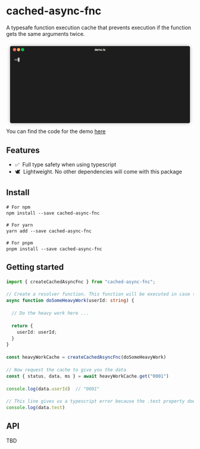 # cached-async-fnc

A typesafe function execution cache that prevents execution if the function gets the same arguments twice.

![Demo](demo/demo.gif)
You can find the code for the demo [here](demo/demo.ts)

## Features
- ✅&nbsp; Full type safety when using typescript
- 🕊&nbsp; Lightweight. No other dependencies will come with this package

## Install

```shell
# For npm
npm install --save cached-async-fnc

# For yarn
yarn add --save cached-async-fnc

# For pnpm
pnpm install --save cached-async-fnc
```

## Getting started

```typescript
import { createCachedAsyncFnc } from "cached-async-fnc";

// Create a resolver function. This function will be executed in case the cache has no response for this request
async function doSomeHeavyWork(userId: string) {

  // Do the heavy work here ...

  return {
    userId: userId;
  }
}

const heavyWorkCache = createCachedAsyncFnc(doSomeHeavyWork)

// Now request the cache to give you the data
const { status, data, ms } = await heavyWorkCache.get("0001")

console.log(data.userId)  // "0001"

// This line gives us a typescript error because the .test property does not exists in the ReturnType of the "doSomeHeavyWork()" function
console.log(data.test)
```

## API

TBD
